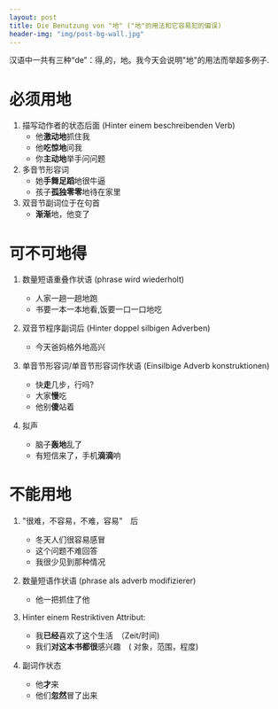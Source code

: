 ```yaml
---
layout: post
title: Die Benutzung von "地" ("地"的用法和它容易犯的偏误)
header-img: "img/post-bg-wall.jpg"
---
```


汉语中一共有三种“de”：得,的，地。我今天会说明"地"的用法而举超多例子.

# 必须用地

1. 描写动作者的状态后面 (Hinter einem beschreibenden Verb)
	* 他**激动地**抓住我
	* 他**吃惊地**问我
	* 你**主动地**举手问问题
2. 多音节形容词
	* 她**手舞足蹈**地很牛逼
	* 孩子**孤独零零**地待在家里
3. 双音节副词位于在句首
	* **渐渐**地，他变了


# 可不可地得

1. 数量短语重叠作状语 (phrase wird wiederholt)
    * 人家一趟一趟地跑
    * 书要一本一本地看,饭要一口一口地吃

2. 双音节程序副词后 (Hinter doppel silbigen Adverben)
	* 今天爸妈格外地高兴 

3. 单音节形容词/单音节形容词作状语 (Einsilbige Adverb konstruktionen)
	* 快**走**几步，行吗?
	* 大家**慢**吃
	* 他别**傻**站着
4. 拟声
	* 脑子**轰地**乱了
	* 有短信来了，手机**滴滴**响

# 不能用地

1. "很难，不容易，不难，容易"　后
    * 冬天人们很容易感冒
    * 这个问题不难回答
    * 我很少见到那种情况
2. 数量短语作状语 (phrase als adverb modifizierer)
    * 他一把抓住了他

3. Hinter einem Restriktiven Attribut:
    * 我**已经**喜欢了这个生活　（Zeit/时间)
    * 我们**对这本书都很**感兴趣　( 对象，范围，程度)
4. 副词作状态
	* 他**才**来
	* 他们**忽然**冒了出来


